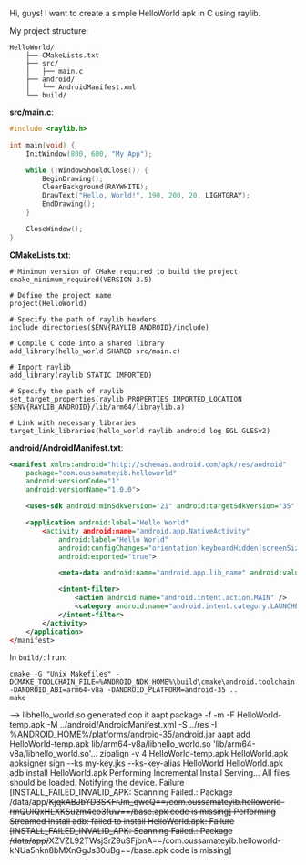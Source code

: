 Hi, guys!
I want to create a simple HelloWorld apk in C using raylib.

My project structure:
```
HelloWorld/
    ├── CMakeLists.txt
    ├── src/
    │   ├── main.c
    ├── android/
    │   └── AndroidManifest.xml
    └── build/
```

**src/main.c**:
```c
#include <raylib.h>

int main(void) {
    InitWindow(800, 600, "My App");

    while (!WindowShouldClose()) {
        BeginDrawing();
        ClearBackground(RAYWHITE);
        DrawText("Hello, World!", 190, 200, 20, LIGHTGRAY);
        EndDrawing();
    }

    CloseWindow();
}
```

**CMakeLists.txt**:
```make
# Minimun version of CMake required to build the project
cmake_minimum_required(VERSION 3.5)

# Define the project name
project(HelloWorld)

# Specify the path of raylib headers
include_directories($ENV{RAYLIB_ANDROID}/include)        

# Compile C code into a shared library
add_library(hello_world SHARED src/main.c)

# Import raylib
add_library(raylib STATIC IMPORTED)

# Specify the path of raylib
set_target_properties(raylib PROPERTIES IMPORTED_LOCATION $ENV{RAYLIB_ANDROID}/lib/arm64/libraylib.a)

# Link with necessary libraries
target_link_libraries(hello_world raylib android log EGL GLESv2)
```

**android/AndroidManifest.txt**:
```xml
<manifest xmlns:android="http://schemas.android.com/apk/res/android"
    package="com.oussamateyib.helloworld"
    android:versionCode="1"
    android:versionName="1.0.0">

    <uses-sdk android:minSdkVersion="21" android:targetSdkVersion="35" />

    <application android:label="Hello World"
        <activity android:name="android.app.NativeActivity"
            android:label="Hello World"
            android:configChanges="orientation|keyboardHidden|screenSize"
            android:exported="true">

            <meta-data android:name="android.app.lib_name" android:value="hello_world" />

            <intent-filter>
                <action android:name="android.intent.action.MAIN" />
                <category android:name="android.intent.category.LAUNCHER" />
            </intent-filter>
        </activity>
    </application>
</manifest>
```

In `build/`:
I run:
```
cmake -G "Unix Makefiles" -DCMAKE_TOOLCHAIN_FILE=%ANDROID_NDK_HOME%\build\cmake\android.toolchain.cmake -DANDROID_ABI=arm64-v8a -DANDROID_PLATFORM=android-35 ..
make
```
--> libhello_world.so generated cop it
 aapt package -f -m -F HelloWorld-temp.apk -M ../android/AndroidManifest.xml -S ../res -I %ANDROID_HOME%/platforms/android-35/android.jar
aapt add HelloWorld-temp.apk lib/arm64-v8a/libhello_world.so
 'lib/arm64-v8a/libhello_world.so'...
zipalign -v 4 HelloWorld-temp.apk HelloWorld.apk
apksigner sign --ks my-key.jks --ks-key-alias HelloWorld HelloWorld.apk
adb install HelloWorld.apk
Performing Incremental Install
Serving...
All files should be loaded. Notifying the device.
Failure [INSTALL_FAILED_INVALID_APK: Scanning Failed.: Package /data/app/~~KjqkABJbYD3SKFrJm_qwcQ==/com.oussamateyib.helloworld-rmQUIQxHLXKSuzm4eo3fuw==/base.apk code is missing]
Performing Streamed Install
adb: failed to install HelloWorld.apk: Failure [INSTALL_FAILED_INVALID_APK: Scanning Failed.: Package /data/app/~~XZVZL92TWsjSrZ9uSFjbnA==/com.oussamateyib.helloworld-kNUa5nkn8bMXnGgJs30uBg==/base.apk code is missing]